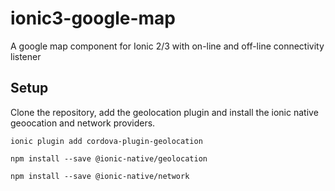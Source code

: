 # ionic3-google-map
A google map component for Ionic 2/3 with on-line and off-line connectivity listener

## Setup
Clone the repository, add the geolocation plugin and install the ionic native geoocation and network providers.

``` shell
ionic plugin add cordova-plugin-geolocation

npm install --save @ionic-native/geolocation

npm install --save @ionic-native/network
```
